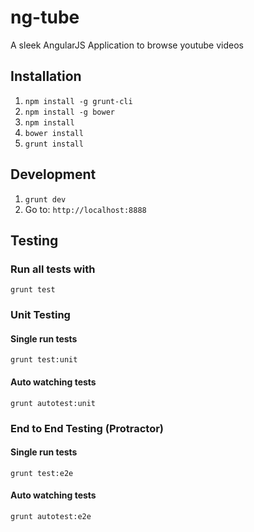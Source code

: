 # ng-tube

A sleek AngularJS Application to browse youtube videos

## Installation

1. `npm install -g grunt-cli`
1. `npm install -g bower`
2. `npm install`
2. `bower install`
3. `grunt install`

## Development

1. `grunt dev`
2. Go to: `http://localhost:8888`

## Testing

### Run all tests with
`grunt test` 

### Unit Testing

#### Single run tests
`grunt test:unit` 

#### Auto watching tests
`grunt autotest:unit`

### End to End Testing (Protractor)

#### Single run tests
`grunt test:e2e` 

#### Auto watching tests
`grunt autotest:e2e`
